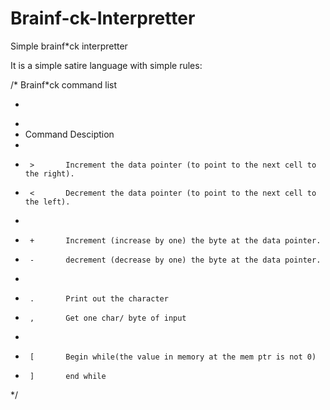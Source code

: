 # Brainf-ck-Interpretter
Simple brainf*ck interpretter

It is a simple satire language with simple rules:


/*                  Brainf*ck command list
 * ~~~~~~~~~~~~~~~~~~~~~~~~~~~~~~~~~~~~~~~~~~~~~~~~~~~~~~~~~~~~~~~~~~~~~~~~~~~~~~~~
 *
 *  Command     Desciption
 *
 *      >       Increment the data pointer (to point to the next cell to the right).
 *      <       Decrement the data pointer (to point to the next cell to the left).
 *
 *      +       Increment (increase by one) the byte at the data pointer.
 *      -       decrement (decrease by one) the byte at the data pointer.
 *
 *      .       Print out the character
 *      ,       Get one char/ byte of input
 *
 *      [       Begin while(the value in memory at the mem ptr is not 0)
 *      ]       end while
 */

